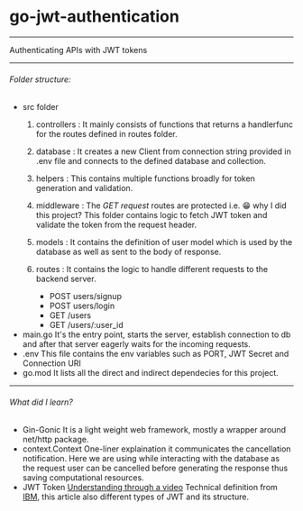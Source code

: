# go-jwt-authentication
---
Authenticating APIs with JWT tokens

---
######  Folder structure:
- src folder
    1. controllers
        : It mainly consists of functions that returns a handlerfunc for the routes defined in routes folder.
    2. database
        : It  creates a new Client from connection string provided in .env file and connects to the defined database and collection.
    3. helpers
        : This contains multiple functions broadly for token generation and validation.
    4. middleware 
        : The *GET request* routes are protected i.e. :grin: why I did this project? This folder contains logic to fetch JWT token and validate the token from the request header.
    5. models
        : It contains the definition of user model which is used by the database as well as sent to the body of response.
    6. routes
        : It contains the logic to handle different requests to the backend server.
        
        - POST users/signup
        - POST users/login
        - GET /users
        - GET /users/:user_id
- main.go
    It's the entry point, starts the server, establish connection to db and after that server eagerly waits for the incoming requests.
- .env 
    This file contains the env variables such as PORT, JWT Secret and Connection URI
- go.mod
    It lists all the direct and indirect dependecies for this project.
---
###### What did I learn?
- Gin-Gonic It is a light weight web framework, mostly a wrapper around net/http package.
- context.Context One-liner explaination it communicates the cancellation notification.
Here we are using while interacting with the database as the request user can be cancelled before generating the response thus saving computational resources.
- JWT Token [Understanding through a video](https:https://www.youtube.com/watch?v=soGRyl9ztjIs)
Technical definition from [IBM](https://www.ibm.com/docs/en/order-management-sw/10.0?topic=features-jwt-authentication), this article also different types of JWT and its structure.